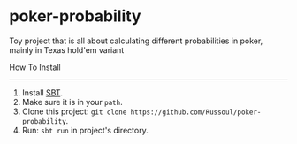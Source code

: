 # poker-probability
Toy project that is all about calculating different probabilities in poker, mainly in Texas hold'em variant

How To Install
__________
1. Install [SBT](https://www.scala-sbt.org).  
2. Make sure it is in your `path`.  
3. Clone this project: `git clone https://github.com/Russoul/poker-probability`.  
4. Run: `sbt run` in project's directory.  
